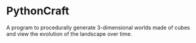 # PythonCraft
A program to procedurally generate 3-dimensional worlds made of cubes and view the evolution of the landscape over time.
